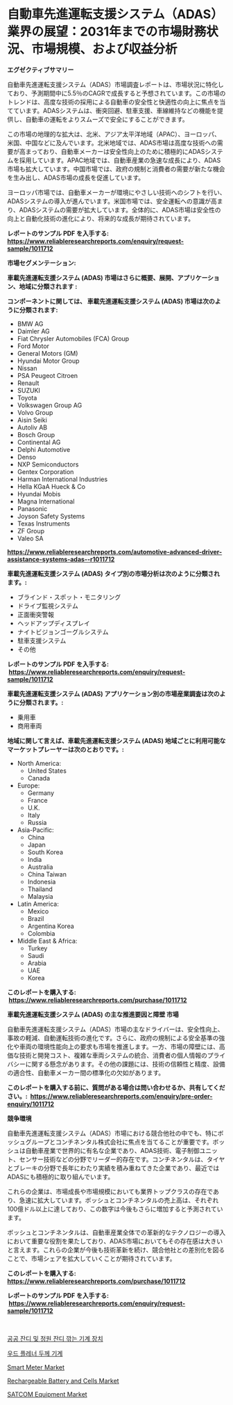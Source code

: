 <p><h1>自動車先進運転支援システム（ADAS）業界の展望：2031年までの市場財務状況、市場規模、および収益分析</h1></p><p><strong>エグゼクティブサマリー</strong></p>
<p><p>自動車先進運転支援システム（ADAS）市場調査レポートは、市場状況に特化しており、予測期間中に5.5％のCAGRで成長すると予想されています。この市場のトレンドは、高度な技術の採用による自動車の安全性と快適性の向上に焦点を当てています。ADASシステムは、衝突回避、駐車支援、車線維持などの機能を提供し、自動車の運転をよりスムーズで安全にすることができます。</p><p>この市場の地理的な拡大は、北米、アジア太平洋地域（APAC）、ヨーロッパ、米国、中国などに及んでいます。北米地域では、ADAS市場は高度な技術への需要が高まっており、自動車メーカーは安全性向上のために積極的にADASシステムを採用しています。APAC地域では、自動車産業の急速な成長により、ADAS市場も拡大しています。中国市場では、政府の規制と消費者の需要が新たな機会を生み出し、ADAS市場の成長を促進しています。</p><p>ヨーロッパ市場では、自動車メーカーが環境にやさしい技術へのシフトを行い、ADASシステムの導入が進んでいます。米国市場では、安全運転への意識が高まり、ADASシステムの需要が拡大しています。全体的に、ADAS市場は安全性の向上と自動化技術の進化により、将来的な成長が期待されています。</p></p>
<p><strong>レポートのサンプル PDF を入手する: <a href="https://www.reliableresearchreports.com/enquiry/request-sample/1011712">https://www.reliableresearchreports.com/enquiry/request-sample/1011712</a></strong></p>
<p><strong>市場セグメンテーション:</strong></p>
<p><strong> 車載先進運転支援システム (ADAS) 市場はさらに概要、展開、アプリケーション、地域に分類されます :</strong></p>
<p><strong>コンポーネントに関しては、 車載先進運転支援システム (ADAS) 市場は次のように分類されます: &nbsp;</strong></p>
<p><ul><li>BMW AG</li><li>Daimler AG</li><li>Fiat Chrysler Automobiles (FCA) Group</li><li>Ford Motor</li><li>General Motors (GM)</li><li>Hyundai Motor Group</li><li>Nissan</li><li>PSA Peugeot Citroen</li><li>Renault</li><li>SUZUKI</li><li>Toyota</li><li>Volkswagen Group AG</li><li>Volvo Group</li><li>Aisin Seiki</li><li>Autoliv AB</li><li>Bosch Group</li><li>Continental AG</li><li>Delphi Automotive</li><li>Denso</li><li>NXP Semiconductors</li><li>Gentex Corporation</li><li>Harman International Industries</li><li>Hella KGaA Hueck & Co</li><li>Hyundai Mobis</li><li>Magna International</li><li>Panasonic</li><li>Joyson Safety Systems</li><li>Texas Instruments</li><li>ZF Group</li><li>Valeo SA</li></ul></p>
<p><strong><a href="https://www.reliableresearchreports.com/automotive-advanced-driver-assistance-systems-adas--r1011712">https://www.reliableresearchreports.com/automotive-advanced-driver-assistance-systems-adas--r1011712</a></strong></p>
<p><strong> 車載先進運転支援システム (ADAS) タイプ別の市場分析は次のように分類されます。:</strong></p>
<p><ul><li>ブラインド・スポット・モニタリング</li><li>ドライブ監視システム</li><li>正面衝突警報</li><li>ヘッドアップディスプレイ</li><li>ナイトビジョンゴーグルシステム</li><li>駐車支援システム</li><li>その他</li></ul></p>
<p><strong>レポートのサンプル PDF を入手する: &nbsp;<a href="https://www.reliableresearchreports.com/enquiry/request-sample/1011712">https://www.reliableresearchreports.com/enquiry/request-sample/1011712</a></strong></p>
<p><strong> 車載先進運転支援システム (ADAS) アプリケーション別の市場産業調査は次のように分類されます。:</strong></p>
<p><ul><li>乗用車</li><li>商用車両</li></ul></p>
<p><strong>地域に関して言えば、車載先進運転支援システム (ADAS) 地域ごとに利用可能なマーケットプレーヤーは次のとおりです。:</strong></p>
<p><ul>
    <li>
        North America:
        <ul>
            <li>United States</li>
            <li>Canada</li>
        </ul>
    </li>
    <li>
        Europe:
        <ul>
            <li>Germany</li>
            <li>France</li>
            <li>U.K.</li>
            <li>Italy</li>
            <li>Russia</li>
        </ul>
    </li>
    <li>
        Asia-Pacific:
        <ul>
            <li>China</li>
            <li>Japan</li>
            <li>South Korea</li>
            <li>India</li>
            <li>Australia</li>
            <li>China Taiwan</li>
            <li>Indonesia</li>
            <li>Thailand</li>
            <li>Malaysia</li>
        </ul>
    </li>
    <li>
        Latin America:
        <ul>
            <li>Mexico</li>
            <li>Brazil</li>
            <li>Argentina Korea</li>
            <li>Colombia</li>
        </ul>
    </li>
    <li>
        Middle East & Africa:
        <ul>
            <li>Turkey</li>
            <li>Saudi</li>
            <li>Arabia</li>
            <li>UAE</li>
            <li>Korea</li>
        </ul>
    </li>
    </ul></p>
<p><strong>このレポートを購入する: &nbsp;<a href="https://www.reliableresearchreports.com/purchase/1011712">https://www.reliableresearchreports.com/purchase/1011712</a></strong></p>
<p><strong>車載先進運転支援システム (ADAS) の主な推進要因と障壁 市場</strong></p>
<p><p>自動車先進運転支援システム（ADAS）市場の主なドライバーは、安全性向上、事故の軽減、自動運転技術の進化です。さらに、政府の規制による安全基準の強化や車両の環境性能向上の要求も市場を推進します。一方、市場の障壁には、高価な技術と開発コスト、複雑な車両システムの統合、消費者の個人情報のプライバシーに関する懸念があります。その他の課題には、技術の信頼性と精度、設備の適合性、自動車メーカー間の標準化の欠如があります。</p></p>
<p><strong>このレポートを購入する前に、質問がある場合は問い合わせるか、共有してください。:&nbsp; <a href="https://www.reliableresearchreports.com/enquiry/pre-order-enquiry/1011712">https://www.reliableresearchreports.com/enquiry/pre-order-enquiry/1011712</a></strong></p>
<p><strong>競争環境</strong></p>
<p><p>自動車先進運転支援システム（ADAS）市場における競合他社の中でも、特にボッシュグループとコンチネンタル株式会社に焦点を当てることが重要です。ボッシュは自動車産業で世界的に有名な企業であり、ADAS技術、電子制御ユニット、センサー技術などの分野でリーダー的存在です。コンチネンタルは、タイヤとブレーキの分野で長年にわたり実績を積み重ねてきた企業であり、最近ではADASにも積極的に取り組んでいます。</p><p>これらの企業は、市場成長や市場規模においても業界トップクラスの存在であり、急速に拡大しています。ボッシュとコンチネンタルの売上高は、それぞれ100億ドル以上に達しており、この数字は今後もさらに増加すると予測されています。</p><p>ボッシュとコンチネンタルは、自動車産業全体での革新的なテクノロジーの導入において重要な役割を果たしており、ADAS市場においてもその存在感は大きいと言えます。これらの企業が今後も技術革新を続け、競合他社との差別化を図ることで、市場シェアを拡大していくことが期待されています。</p></p>
<p><strong>このレポートを購入する: &nbsp; <a href="https://www.reliableresearchreports.com/purchase/1011712">https://www.reliableresearchreports.com/purchase/1011712</a></strong></p>
<p><strong>レポートのサンプル PDF を入手する: &nbsp;<a href="https://www.reliableresearchreports.com/enquiry/request-sample/1011712">https://www.reliableresearchreports.com/enquiry/request-sample/1011712</a></strong><strong></strong></p>
<p>&nbsp;</p>
<p><p><a href="https://github.com/kimvicki3212024/Market-Research-Report-List-1/blob/main/1493219113142.md">공공 잔디 및 정원 잔디 깎는 기계 장치</a></p><p><a href="https://github.com/marufmohassin05/Market-Research-Report-List-1/blob/main/7909111113143.md">우드 플레너 두께 기계</a></p><p><a href="https://issuu.com/reportprime-2/docs/smart-meter-market-size-2030.pptx">Smart Meter Market</a></p><p><a href="https://github.com/AlysaLedner2023/Market-Research-Report-List-1/blob/main/rechargeable-battery-and-cells-market.md">Rechargeable Battery and Cells Market</a></p><p><a href="https://issuu.com/reportprime-2/docs/satcom-equipment-market-size-2030.pptx">SATCOM Equipment Market</a></p></p>